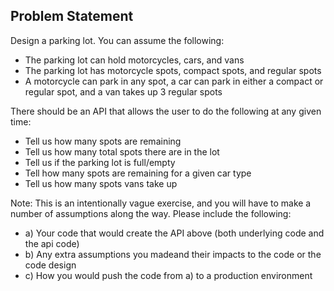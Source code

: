 ## Problem Statement
Design a parking lot. You can assume the following:
- The parking lot can hold motorcycles, cars, and vans
- The parking lot has motorcycle spots, compact spots, and regular spots
- A motorcycle can park in any spot, a car can park in either a compact or regular
spot, and a van takes up 3 regular spots

There should be an API that allows the user to do the following at any given time:
- Tell us how many spots are remaining
- Tell us how many total spots there are in the lot
- Tell us if the parking lot is full/empty
- Tell how many spots are remaining for a given car type
- Tell us how many spots vans take up

Note: This is an intentionally vague exercise, and you will have to make a number of assumptions along the way. Please include the following:

- a) Your code that would create the API above (both underlying code and the api code) 
- b) Any extra assumptions you madeand their impacts to the code or the code design 
- c) How you would push the code from a) to a production environment

